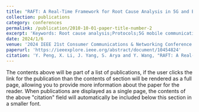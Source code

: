 ```yaml
---
title: "RAFT: A Real-Time Framework for Root Cause Analysis in 5G and Beyond Vulnerability Detection"
collection: publications
category: conferences
permalink: /publication/2010-10-01-paper-title-number-2
excerpt: 'Keywords: Root cause analysis;Protocols;5G mobile communication;Machine learning'
date: 2024/1/6
venue: '2024 IEEE 21st Consumer Communications & Networking Conference (CCNC)'
paperurl: 'https://ieeexplore.ieee.org/abstract/document/10454824'
citation: 'Y. Peng, X. Li, J. Yang, S. Arya and Y. Wang, "RAFT: A Real-Time Framework for Root Cause Analysis in 5G and Beyond Vulnerability Detection," 2024 IEEE 21st Consumer Communications & Networking Conference (CCNC), Las Vegas, NV, USA, 2024, pp. 446-454, doi: 10.1109/CCNC51664.2024.10454824.'
---
```


The contents above will be part of a list of publications, if the user clicks the link for the publication than the contents of section will be rendered as a full page, allowing you to provide more information about the paper for the reader. When publications are displayed as a single page, the contents of the above "citation" field will automatically be included below this section in a smaller font.

